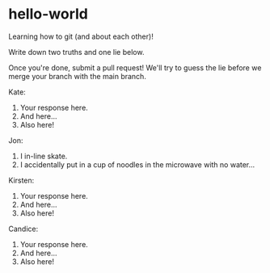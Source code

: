 # hello-world
Learning how to git (and about each other)!

Write down two truths and one lie below.

Once you're done, submit a pull request! We'll try to guess the lie before we merge your branch with the main branch.

Kate:
1. Your response here.
2. And here...
3. Also here!


Jon:
1. I in-line skate.
2. I accidentally put in a cup of noodles in the microwave with no water...


Kirsten:
1. Your response here.
2. And here...
3. Also here!


Candice:
1. Your response here.
2. And here...
3. Also here!
